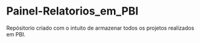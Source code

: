 # Painel-Relatorios_em_PBI

Repósitorio criado com o intuito de armazenar todos os projetos realizados em PBI.
